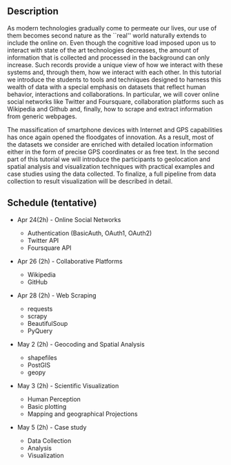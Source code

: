 ## Description

As modern technologies gradually come to permeate our lives, our use of them becomes second nature as the ``real'' world naturally extends to include the online on. Even though the cognitive load imposed upon us to interact with state of the art technologies decreases, the amount of information that is collected and processed in the background can only increase. Such records provide a unique view of how we interact with these systems and, through them, how we interact with each other. In this tutorial we introduce the students to tools and techniques designed to harness this wealth of data with a special emphasis on datasets that reflect human behavior, interactions and collaborations. In particular, we will cover online social networks like Twitter and Foursquare, collaboration platforms such as Wikipedia and Github and, finally, how to scrape and extract information from generic webpages. 

The massification of smartphone devices with Internet and GPS capabilities has once again opened the floodgates of innovation. As a result, most of the datasets we consider are enriched with detailed location information either in the form of precise GPS coordinates or as free text. In the second part of this tutorial we will introduce the participants to geolocation and spatial analysis and visualization techniques with practical examples and case studies using the data collected. To finalize, a full pipeline from data collection to result visualization will be described in detail.

## Schedule (tentative)

- Apr 24(2h) - Online Social Networks
  * Authentication (BasicAuth, OAuth1, OAuth2)
  * Twitter API
  * Foursquare API

- Apr 26 (2h) - Collaborative Platforms
  * Wikipedia
  * GitHub

- Apr 28 (2h) - Web Scraping
  * requests
  * scrapy
  * BeautifulSoup
  * PyQuery

- May 2 (2h) - Geocoding and Spatial Analysis
  * shapefiles
  * PostGIS
  * geopy

- May 3 (2h) - Scientific Visualization
  * Human Perception
  * Basic plotting
  * Mapping and geographical Projections

- May 5 (2h) - Case study
  * Data Collection
  * Analysis
  * Visualization